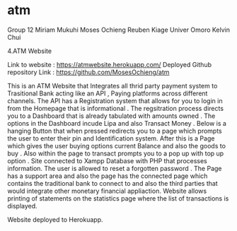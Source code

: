 # atm

Group 12 
Miriam Mukuhi 
Moses Ochieng
Reuben Kiage
Univer Omoro
Kelvin Chui


4.ATM Website

Link to website : https://atmwebsite.herokuapp.com/ Deployed Github repository Link : https://github.com/MosesOchieng/atm

This is an ATM Website that Integrates all thrid party payment system to Trasitional Bank acting like an API , 
Paying platforms across different channels. The API has a Registration system that allows for you to login in from the Homepage that is informational . 
The regsitration process directs you to a Dashboard that is already tabulated with amounts owned . 
The options in the Dashboard incude Lipa and also Transact Money . 
Below is a hanging Button that when pressed redirects you to a page which prompts the user to enter their pin and Identification system. 
After this is a Page which gives the user buying options current Balance and also the goods to buy .
Also within the page to transact prompts you to a pop up with top up option . Site connected to Xampp Database with PHP that processes information.
The user is allowed to reset a forgotten password . 
The Page has a support area and also the page has the connected page which contains the traditional bank to connect to and also
the third parties that would integrate other monetary financial appliaction. Website allows printing of statements on the statistics page
where the list of transactions is displayed.

Website deployed to Herokuapp.

